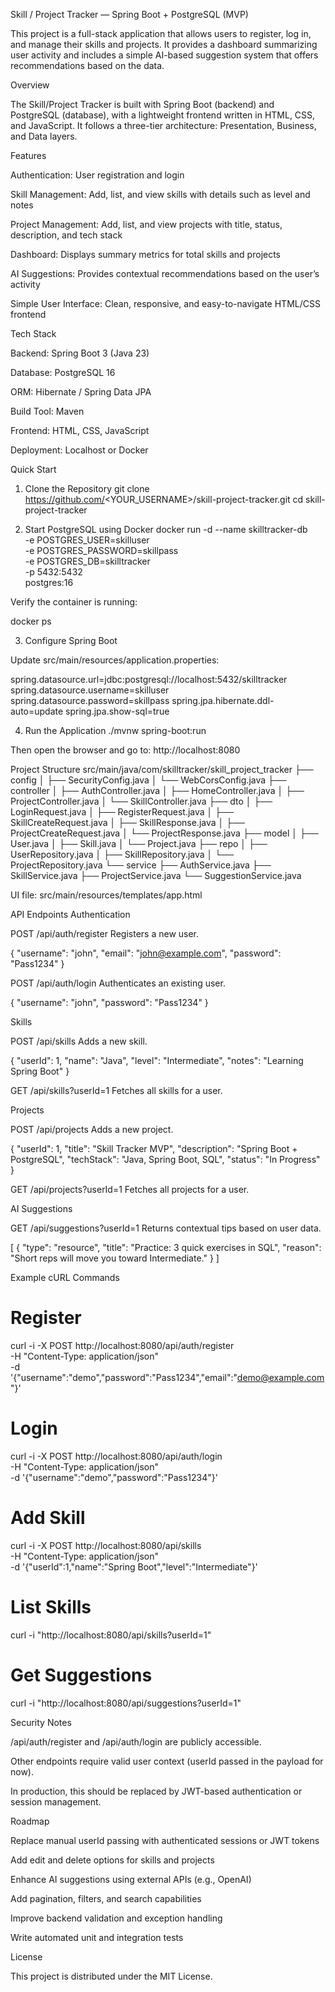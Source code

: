 Skill / Project Tracker — Spring Boot + PostgreSQL (MVP)

This project is a full-stack application that allows users to register, log in, and manage their skills and projects. It provides a dashboard summarizing user activity and includes a simple AI-based suggestion system that offers recommendations based on the data.

Overview

The Skill/Project Tracker is built with Spring Boot (backend) and PostgreSQL (database), with a lightweight frontend written in HTML, CSS, and JavaScript.
It follows a three-tier architecture: Presentation, Business, and Data layers.

Features

Authentication: User registration and login

Skill Management: Add, list, and view skills with details such as level and notes

Project Management: Add, list, and view projects with title, status, description, and tech stack

Dashboard: Displays summary metrics for total skills and projects

AI Suggestions: Provides contextual recommendations based on the user’s activity

Simple User Interface: Clean, responsive, and easy-to-navigate HTML/CSS frontend

Tech Stack

Backend: Spring Boot 3 (Java 23)

Database: PostgreSQL 16

ORM: Hibernate / Spring Data JPA

Build Tool: Maven

Frontend: HTML, CSS, JavaScript

Deployment: Localhost or Docker

Quick Start
1. Clone the Repository
git clone https://github.com/<YOUR_USERNAME>/skill-project-tracker.git
cd skill-project-tracker

2. Start PostgreSQL using Docker
docker run -d --name skilltracker-db \
  -e POSTGRES_USER=skilluser \
  -e POSTGRES_PASSWORD=skillpass \
  -e POSTGRES_DB=skilltracker \
  -p 5432:5432 \
  postgres:16


Verify the container is running:

docker ps

3. Configure Spring Boot

Update src/main/resources/application.properties:

spring.datasource.url=jdbc:postgresql://localhost:5432/skilltracker
spring.datasource.username=skilluser
spring.datasource.password=skillpass
spring.jpa.hibernate.ddl-auto=update
spring.jpa.show-sql=true

4. Run the Application
./mvnw spring-boot:run


Then open the browser and go to:
http://localhost:8080

Project Structure
src/main/java/com/skilltracker/skill_project_tracker
├── config
│   ├── SecurityConfig.java
│   └── WebCorsConfig.java
├── controller
│   ├── AuthController.java
│   ├── HomeController.java
│   ├── ProjectController.java
│   └── SkillController.java
├── dto
│   ├── LoginRequest.java
│   ├── RegisterRequest.java
│   ├── SkillCreateRequest.java
│   ├── SkillResponse.java
│   ├── ProjectCreateRequest.java
│   └── ProjectResponse.java
├── model
│   ├── User.java
│   ├── Skill.java
│   └── Project.java
├── repo
│   ├── UserRepository.java
│   ├── SkillRepository.java
│   └── ProjectRepository.java
└── service
    ├── AuthService.java
    ├── SkillService.java
    ├── ProjectService.java
    └── SuggestionService.java


UI file:
src/main/resources/templates/app.html

API Endpoints
Authentication

POST /api/auth/register
Registers a new user.

{
  "username": "john",
  "email": "john@example.com",
  "password": "Pass1234"
}


POST /api/auth/login
Authenticates an existing user.

{
  "username": "john",
  "password": "Pass1234"
}

Skills

POST /api/skills
Adds a new skill.

{
  "userId": 1,
  "name": "Java",
  "level": "Intermediate",
  "notes": "Learning Spring Boot"
}


GET /api/skills?userId=1
Fetches all skills for a user.

Projects

POST /api/projects
Adds a new project.

{
  "userId": 1,
  "title": "Skill Tracker MVP",
  "description": "Spring Boot + PostgreSQL",
  "techStack": "Java, Spring Boot, SQL",
  "status": "In Progress"
}


GET /api/projects?userId=1
Fetches all projects for a user.

AI Suggestions

GET /api/suggestions?userId=1
Returns contextual tips based on user data.

[
  {
    "type": "resource",
    "title": "Practice: 3 quick exercises in SQL",
    "reason": "Short reps will move you toward Intermediate."
  }
]

Example cURL Commands
# Register
curl -i -X POST http://localhost:8080/api/auth/register \
  -H "Content-Type: application/json" \
  -d '{"username":"demo","password":"Pass1234","email":"demo@example.com"}'

# Login
curl -i -X POST http://localhost:8080/api/auth/login \
  -H "Content-Type: application/json" \
  -d '{"username":"demo","password":"Pass1234"}'

# Add Skill
curl -i -X POST http://localhost:8080/api/skills \
  -H "Content-Type: application/json" \
  -d '{"userId":1,"name":"Spring Boot","level":"Intermediate"}'

# List Skills
curl -i "http://localhost:8080/api/skills?userId=1"

# Get Suggestions
curl -i "http://localhost:8080/api/suggestions?userId=1"

Security Notes

/api/auth/register and /api/auth/login are publicly accessible.

Other endpoints require valid user context (userId passed in the payload for now).

In production, this should be replaced by JWT-based authentication or session management.

Roadmap

Replace manual userId passing with authenticated sessions or JWT tokens

Add edit and delete options for skills and projects

Enhance AI suggestions using external APIs (e.g., OpenAI)

Add pagination, filters, and search capabilities

Improve backend validation and exception handling

Write automated unit and integration tests

License

This project is distributed under the MIT License.
